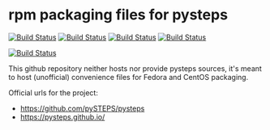 # rpm packaging files for pysteps

[![Build Status](https://badges.herokuapp.com/travis/ARPA-SIMC/python-pysteps-rpm?branch=master&env=DOCKER_IMAGE=centos:8&label=centos8)](https://travis-ci.org/ARPA-SIMC/python-pysteps-rpm)
[![Build Status](https://badges.herokuapp.com/travis/ARPA-SIMC/python-pysteps-rpm?branch=master&env=DOCKER_IMAGE=fedora:31&label=fedora31)](https://travis-ci.org/ARPA-SIMC/python-pysteps-rpm)
[![Build Status](https://badges.herokuapp.com/travis/ARPA-SIMC/python-pysteps-rpm?branch=master&env=DOCKER_IMAGE=fedora:32&label=fedora32)](https://travis-ci.org/ARPA-SIMC/python-pysteps-rpm)
[![Build Status](https://badges.herokuapp.com/travis/ARPA-SIMC/python-pysteps-rpm?branch=master&env=DOCKER_IMAGE=fedora:rawhide&label=fedorarawhide)](https://travis-ci.org/ARPA-SIMC/python-pysteps-rpm)

[![Build Status](https://copr.fedorainfracloud.org/coprs/simc/stable/package/python-pysteps/status_image/last_build.png)](https://copr.fedorainfracloud.org/coprs/simc/stable/package/python-pysteps/)


This github repository neither hosts nor provide pysteps sources, it's meant to
host (unofficial) convenience files for Fedora and CentOS packaging.

Official urls for the project:
 * https://github.com/pySTEPS/pysteps
 * https://pysteps.github.io/
